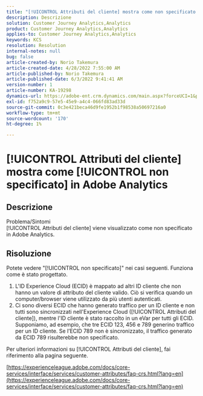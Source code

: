 ```yaml
---
title: "[!UICONTROL Attributi del cliente] mostra come non specificato in Adobe Analytics"
description: Descrizione
solution: Customer Journey Analytics,Analytics
product: Customer Journey Analytics,Analytics
applies-to: Customer Journey Analytics,Analytics
keywords: KCS
resolution: Resolution
internal-notes: null
bug: false
article-created-by: Norio Takemura
article-created-date: 4/28/2022 7:55:00 AM
article-published-by: Norio Takemura
article-published-date: 6/3/2022 9:41:41 AM
version-number: 1
article-number: KA-19298
dynamics-url: https://adobe-ent.crm.dynamics.com/main.aspx?forceUCI=1&pagetype=entityrecord&etn=knowledgearticle&id=8aee8b7a-c8c6-ec11-a7b6-0022480a1af6
exl-id: f752a9c9-57e5-45e9-a4c4-066fd83ad33d
source-git-commit: 0c3e421beca46d9fe1952b1f98538a50697216a0
workflow-type: tm+mt
source-wordcount: '170'
ht-degree: 1%

---
```


# [!UICONTROL Attributi del cliente] mostra come [!UICONTROL non specificato] in Adobe Analytics

## Descrizione

Problema/Sintomi
<br>[!UICONTROL Attributi del cliente] viene visualizzato come non specificato in Adobe Analytics.

## Risoluzione




Potete vedere &quot;[!UICONTROL non specificato]&quot; nei casi seguenti. Funziona come è stato progettato.

1. L&#39;ID Experience Cloud (ECID) è mappato ad altri ID cliente che non hanno un valore di attributo del cliente valido. Ciò si verifica quando un computer/browser viene utilizzato da più utenti autenticati.
2. Ci sono diversi ECID che hanno generato traffico per un ID cliente e non tutti sono sincronizzati nell&#39;Experience Cloud ([!UICONTROL Attributi del cliente]), mentre l&#39;ID cliente è stato raccolto in un eVar per tutti gli ECID. Supponiamo, ad esempio, che tre ECID 123, 456 e 789 generino traffico per un ID cliente. Se l’ECID 789 non è sincronizzato, il traffico generato da ECID 789 risulterebbe non specificato.




Per ulteriori informazioni su [!UICONTROL Attributi del cliente], fai riferimento alla pagina seguente.

[https://experienceleague.adobe.com/docs/core-services/interface/services/customer-attributes/faq-crs.html?lang=en](https://experienceleague.adobe.com/docs/core-services/interface/services/customer-attributes/faq-crs.html?lang=en)
